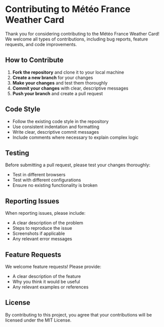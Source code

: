 

# Contributing to Météo France Weather Card

Thank you for considering contributing to the Météo France Weather Card! We welcome all types of contributions, including bug reports, feature requests, and code improvements.

## How to Contribute

1. **Fork the repository** and clone it to your local machine
2. **Create a new branch** for your changes
3. **Make your changes** and test them thoroughly
4. **Commit your changes** with clear, descriptive messages
5. **Push your branch** and create a pull request

## Code Style

- Follow the existing code style in the repository
- Use consistent indentation and formatting
- Write clear, descriptive commit messages
- Include comments where necessary to explain complex logic

## Testing

Before submitting a pull request, please test your changes thoroughly:
- Test in different browsers
- Test with different configurations
- Ensure no existing functionality is broken

## Reporting Issues

When reporting issues, please include:
- A clear description of the problem
- Steps to reproduce the issue
- Screenshots if applicable
- Any relevant error messages

## Feature Requests

We welcome feature requests! Please provide:
- A clear description of the feature
- Why you think it would be useful
- Any relevant examples or references

## License

By contributing to this project, you agree that your contributions will be licensed under the MIT License.

